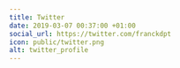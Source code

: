 ```yaml
---
title: Twitter
date: 2019-03-07 00:37:00 +01:00
social_url: https://twitter.com/franckdpt
icon: public/twitter.png
alt: twitter_profile
---
```


